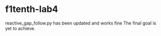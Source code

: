 # f1tenth-lab4
reactive_gap_follow.py has been updated and works fine
The final goal is yet to achieve.
